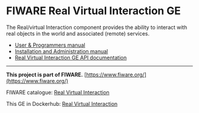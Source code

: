 # FIWARE Real Virtual Interaction GE

The Real/virtual Interaction component provides the ability to interact with real objects in the world and associated (remote) services.


* [User & Programmers manual](https://github.com/Cyberlightning/RealVirtualInteraction/blob/master/doc/User_Programmer_Guide.md)
* [Installation and Administration manual](https://github.com/Cyberlightning/RealVirtualInteraction/blob/master/doc/rvi-installation_and_admin_guide.md)
* [Real Virtual Interaction GE API documentation](http://docs.realvirtualinteraction.apiary.io/#)




---
**This project is part of FIWARE.**
[https://www.fiware.org/](https://www.fiware.org/)

FIWARE catalogue: [Real Virtual Interaction](http://catalogue.fiware.org/enablers/real-virtual-interaction)

This GE in Dockerhub: [Real Virtual Interaction](https://hub.docker.com/r/fiware/realvirtualinteraction/)
